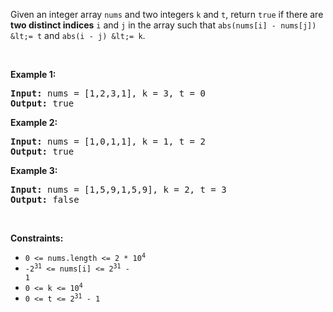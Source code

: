 Given an integer array `` nums `` and two integers `` k `` and `` t ``, return `` true `` if there are __two distinct indices__ `` i `` and `` j `` in the array such that `` abs(nums[i] - nums[j]) &lt;= t `` and `` abs(i - j) &lt;= k ``.

&nbsp;

__Example 1:__

<pre><strong>Input:</strong> nums = [1,2,3,1], k = 3, t = 0
<strong>Output:</strong> true
</pre>

__Example 2:__

<pre><strong>Input:</strong> nums = [1,0,1,1], k = 1, t = 2
<strong>Output:</strong> true
</pre>

__Example 3:__

<pre><strong>Input:</strong> nums = [1,5,9,1,5,9], k = 2, t = 3
<strong>Output:</strong> false
</pre>

&nbsp;

__Constraints:__

*   <code>0 &lt;= nums.length &lt;= 2 * 10<sup>4</sup></code>
*   <code>-2<sup>31</sup> &lt;= nums[i] &lt;= 2<sup>31</sup> - 1</code>
*   <code>0 &lt;= k &lt;= 10<sup>4</sup></code>
*   <code>0 &lt;= t &lt;= 2<sup>31</sup> - 1</code>